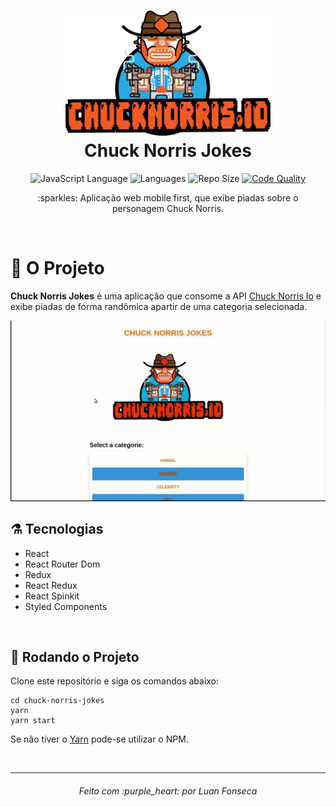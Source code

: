 <h1 align="center">
  <img alt="Logo Chuck Norris" height="200" src="https://github.com/luanfonsecap/chuck-norris-jokes/blob/master/src/assets/chucknorris_logo.png?raw=true" />
  <br>
  Chuck Norris Jokes
</h1>

<p align="center">
  
  <img alt="JavaScript Language" src="https://img.shields.io/badge/javascript-59%25-orange">
  
  <img alt="Languages" src="https://img.shields.io/badge/languages-1-orange">
  
  <img alt="Repo Size" src="https://img.shields.io/badge/repo%20size-458Kb-orange">
  
  <a href="">
    <img alt="Code Quality" src="https://img.shields.io/badge/code%20quality-A-orange" />
  </a>
 
  <br>
  
  <p align="center">
    :sparkles: Aplicação web mobile first, que exibe piadas sobre o personagem Chuck Norris.
  </p>
  <br>
</p>


# :muscle: O Projeto

**Chuck Norris Jokes** é uma aplicação que consome a API <a href="https://api.chucknorris.io/">Chuck Norris Io</a> e exibe piadas de forma randômica apartir de uma categoria selecionada.

<img alt="Example" src="https://raw.githubusercontent.com/luanfonsecap/chuck-norris-jokes/master/assets/chuck-norris-jokes-example.gif" />

<br>

## ⚗️ Tecnologias

- React
- React Router Dom
- Redux
- React Redux
- React Spinkit
- Styled Components


<br>

## :rocket: Rodando o Projeto

Clone este repositório e siga os comandos abaixo:

```
cd chuck-norris-jokes
yarn
yarn start
```
Se não tiver o [Yarn](https://yarnpkg.com/) pode-se utilizar o NPM.

<br>

---

<h6 align="center">
	Feito com :purple_heart: por Luan Fonseca
</h6>
